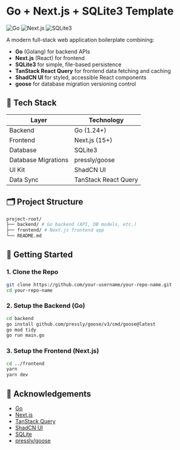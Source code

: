 # Go + Next.js + SQLite3 Template

![Go](https://img.shields.io/badge/Go-1.24-blue?logo=go)
![Next.js](https://img.shields.io/badge/Next.js-15-black?logo=next.js)
![SQLite3](https://img.shields.io/badge/Database-SQLite3-lightgrey?logo=sqlite)

A modern full-stack web application boilerplate combining:

- **Go** (Golang) for backend APIs
- **Next.js** (React) for frontend
- **SQLite3** for simple, file-based persistence
- **TanStack React Query** for frontend data fetching and caching
- **ShadCN UI** for styled, accessible React components
- **goose** for database migration versioning control

## 🔧 Tech Stack

| Layer               | Technology           |
| ------------------- | -------------------- |
| Backend             | Go (1.24+)           |
| Frontend            | Next.js (15+)        |
| Database            | SQLite3              |
| Database Migrations | pressly/goose        |
| UI Kit              | ShadCN UI            |
| Data Sync           | TanStack React Query |

## 🗂 Project Structure

```bash
project-root/
├── backend/ # Go backend (API, DB models, etc.)
├── frontend/ # Next.js frontend app
└── README.md
```

## 🚀 Getting Started

### 1. Clone the Repo

```bash
git clone https://github.com/your-username/your-repo-name.git
cd your-repo-name
```

### 2. Setup the Backend (Go)

```bash
cd backend
go install github.com/pressly/goose/v3/cmd/goose@latest
go mod tidy
go run main.go
```

### 3. Setup the Frontend (Next.js)

```bash
cd ../frontend
yarn
yarn dev
```

## 🙌 Acknowledgements

- [Go](https://go.dev/)
- [Next.js](https://nextjs.org/)
- [TanStack Query](https://tanstack.com/query)
- [ShadCN UI](https://ui.shadcn.com/)
- [SQLite](https://github.com/mattn/go-sqlite3)
- [pressly/goose](https://github.com/pressly/goose)
